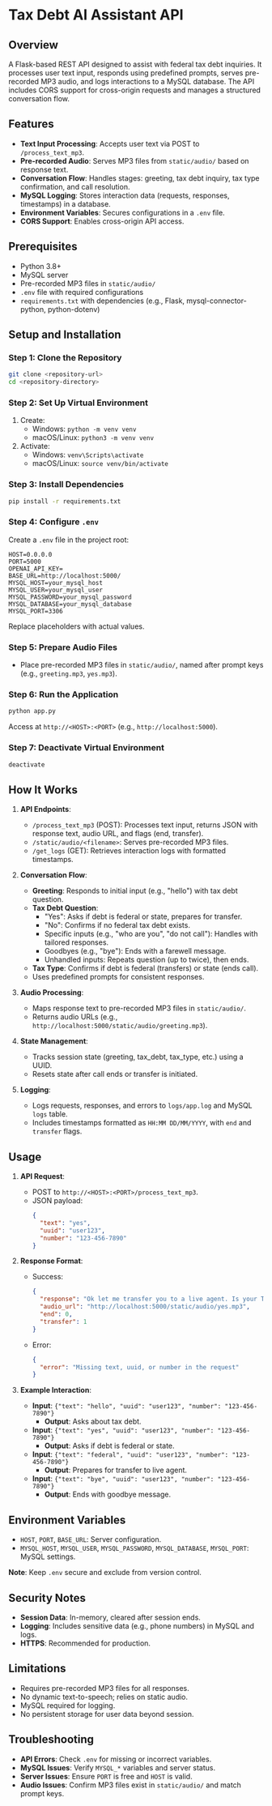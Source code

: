# Tax Debt AI Assistant API

## Overview
A Flask-based REST API designed to assist with federal tax debt inquiries. It processes user text input, responds using predefined prompts, serves pre-recorded MP3 audio, and logs interactions to a MySQL database. The API includes CORS support for cross-origin requests and manages a structured conversation flow.

## Features
- **Text Input Processing**: Accepts user text via POST to `/process_text_mp3`.
- **Pre-recorded Audio**: Serves MP3 files from `static/audio/` based on response text.
- **Conversation Flow**: Handles stages: greeting, tax debt inquiry, tax type confirmation, and call resolution.
- **MySQL Logging**: Stores interaction data (requests, responses, timestamps) in a database.
- **Environment Variables**: Secures configurations in a `.env` file.
- **CORS Support**: Enables cross-origin API access.

## Prerequisites
- Python 3.8+
- MySQL server
- Pre-recorded MP3 files in `static/audio/`
- `.env` file with required configurations
- `requirements.txt` with dependencies (e.g., Flask, mysql-connector-python, python-dotenv)

## Setup and Installation

### Step 1: Clone the Repository
```bash
git clone <repository-url>
cd <repository-directory>
```

### Step 2: Set Up Virtual Environment
1. Create:
   - Windows: `python -m venv venv`
   - macOS/Linux: `python3 -m venv venv`
2. Activate:
   - Windows: `venv\Scripts\activate`
   - macOS/Linux: `source venv/bin/activate`

### Step 3: Install Dependencies
```bash
pip install -r requirements.txt
```

### Step 4: Configure `.env`
Create a `.env` file in the project root:
```
HOST=0.0.0.0
PORT=5000
OPENAI_API_KEY=
BASE_URL=http://localhost:5000/
MYSQL_HOST=your_mysql_host
MYSQL_USER=your_mysql_user
MYSQL_PASSWORD=your_mysql_password
MYSQL_DATABASE=your_mysql_database
MYSQL_PORT=3306
```
Replace placeholders with actual values.

### Step 5: Prepare Audio Files
- Place pre-recorded MP3 files in `static/audio/`, named after prompt keys (e.g., `greeting.mp3`, `yes.mp3`).

### Step 6: Run the Application
```bash
python app.py
```
Access at `http://<HOST>:<PORT>` (e.g., `http://localhost:5000`).

### Step 7: Deactivate Virtual Environment
```bash
deactivate
```

## How It Works
1. **API Endpoints**:
   - `/process_text_mp3` (POST): Processes text input, returns JSON with response text, audio URL, and flags (end, transfer).
   - `/static/audio/<filename>`: Serves pre-recorded MP3 files.
   - `/get_logs` (GET): Retrieves interaction logs with formatted timestamps.

2. **Conversation Flow**:
   - **Greeting**: Responds to initial input (e.g., "hello") with tax debt question.
   - **Tax Debt Question**:
     - "Yes": Asks if debt is federal or state, prepares for transfer.
     - "No": Confirms if no federal tax debt exists.
     - Specific inputs (e.g., "who are you", "do not call"): Handles with tailored responses.
     - Goodbyes (e.g., "bye"): Ends with a farewell message.
     - Unhandled inputs: Repeats question (up to twice), then ends.
   - **Tax Type**: Confirms if debt is federal (transfers) or state (ends call).
   - Uses predefined prompts for consistent responses.

3. **Audio Processing**:
   - Maps response text to pre-recorded MP3 files in `static/audio/`.
   - Returns audio URLs (e.g., `http://localhost:5000/static/audio/greeting.mp3`).

4. **State Management**:
   - Tracks session state (greeting, tax_debt, tax_type, etc.) using a UUID.
   - Resets state after call ends or transfer is initiated.

5. **Logging**:
   - Logs requests, responses, and errors to `logs/app.log` and MySQL `logs` table.
   - Includes timestamps formatted as `HH:MM DD/MM/YYYY`, with `end` and `transfer` flags.

## Usage
1. **API Request**:
   - POST to `http://<HOST>:<PORT>/process_text_mp3`.
   - JSON payload:
     ```json
     {
       "text": "yes",
       "uuid": "user123",
       "number": "123-456-7890"
     }
     ```

2. **Response Format**:
   - Success:
     ```json
     {
       "response": "Ok let me transfer you to a live agent. Is your Tax Debt federal or State?. Please wait and the next available live agent will answer the call.",
       "audio_url": "http://localhost:5000/static/audio/yes.mp3",
       "end": 0,
       "transfer": 1
     }
     ```
   - Error:
     ```json
     {
       "error": "Missing text, uuid, or number in the request"
     }
     ```

3. **Example Interaction**:
   - **Input**: `{"text": "hello", "uuid": "user123", "number": "123-456-7890"}`
     - **Output**: Asks about tax debt.
   - **Input**: `{"text": "yes", "uuid": "user123", "number": "123-456-7890"}`
     - **Output**: Asks if debt is federal or state.
   - **Input**: `{"text": "federal", "uuid": "user123", "number": "123-456-7890"}`
     - **Output**: Prepares for transfer to live agent.
   - **Input**: `{"text": "bye", "uuid": "user123", "number": "123-456-7890"}`
     - **Output**: Ends with goodbye message.

## Environment Variables
- `HOST`, `PORT`, `BASE_URL`: Server configuration.
- `MYSQL_HOST`, `MYSQL_USER`, `MYSQL_PASSWORD`, `MYSQL_DATABASE`, `MYSQL_PORT`: MySQL settings.

**Note**: Keep `.env` secure and exclude from version control.

## Security Notes 
- **Session Data**: In-memory, cleared after session ends.
- **Logging**: Includes sensitive data (e.g., phone numbers) in MySQL and logs.
- **HTTPS**: Recommended for production.

## Limitations
- Requires pre-recorded MP3 files for all responses.
- No dynamic text-to-speech; relies on static audio.
- MySQL required for logging.
- No persistent storage for user data beyond session.

## Troubleshooting
- **API Errors**: Check `.env` for missing or incorrect variables.
- **MySQL Issues**: Verify `MYSQL_*` variables and server status.
- **Server Issues**: Ensure `PORT` is free and `HOST` is valid.
- **Audio Issues**: Confirm MP3 files exist in `static/audio/` and match prompt keys.
